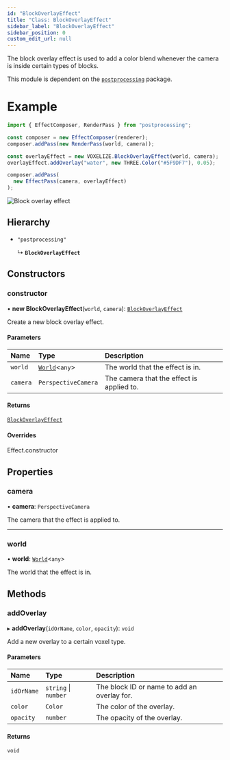 ```yaml
---
id: "BlockOverlayEffect"
title: "Class: BlockOverlayEffect"
sidebar_label: "BlockOverlayEffect"
sidebar_position: 0
custom_edit_url: null
---
```


The block overlay effect is used to add a color blend whenever the camera is inside certain types of blocks.

This module is dependent on the [`postprocessing`](https://github.com/pmndrs/postprocessing) package.

# Example
```ts
import { EffectComposer, RenderPass } from "postprocessing";

const composer = new EffectComposer(renderer);
composer.addPass(new RenderPass(world, camera));

const overlayEffect = new VOXELIZE.BlockOverlayEffect(world, camera);
overlayEffect.addOverlay("water", new THREE.Color("#5F9DF7"), 0.05);

composer.addPass(
  new EffectPass(camera, overlayEffect)
);
```

![Block overlay effect](/img/docs/overlay.png)

## Hierarchy

- `"postprocessing"`

  ↳ **`BlockOverlayEffect`**

## Constructors

### constructor

• **new BlockOverlayEffect**(`world`, `camera`): [`BlockOverlayEffect`](BlockOverlayEffect.md)

Create a new block overlay effect.

#### Parameters

| Name | Type | Description |
| :------ | :------ | :------ |
| `world` | [`World`](World.md)\<`any`\> | The world that the effect is in. |
| `camera` | `PerspectiveCamera` | The camera that the effect is applied to. |

#### Returns

[`BlockOverlayEffect`](BlockOverlayEffect.md)

#### Overrides

Effect.constructor

## Properties

### camera

• **camera**: `PerspectiveCamera`

The camera that the effect is applied to.

___

### world

• **world**: [`World`](World.md)\<`any`\>

The world that the effect is in.

## Methods

### addOverlay

▸ **addOverlay**(`idOrName`, `color`, `opacity`): `void`

Add a new overlay to a certain voxel type.

#### Parameters

| Name | Type | Description |
| :------ | :------ | :------ |
| `idOrName` | `string` \| `number` | The block ID or name to add an overlay for. |
| `color` | `Color` | The color of the overlay. |
| `opacity` | `number` | The opacity of the overlay. |

#### Returns

`void`
